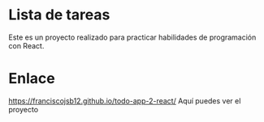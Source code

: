 # Lista de tareas

Este es un proyecto realizado para practicar habilidades de programación con React.

# Enlace
https://franciscojsb12.github.io/todo-app-2-react/
Aquí puedes ver el proyecto
